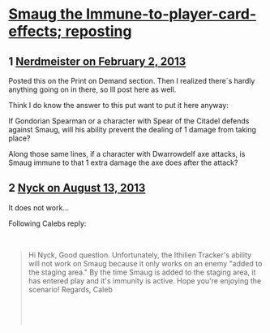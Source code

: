 # [Smaug the Immune-to-player-card-effects; reposting](https://community.fantasyflightgames.com/topic/78610-smaug-the-immune-to-player-card-effects-reposting/)

## 1 [Nerdmeister on February 2, 2013](https://community.fantasyflightgames.com/topic/78610-smaug-the-immune-to-player-card-effects-reposting/?do=findComment&comment=757516)

Posted this on the Print on Demand section. Then I realized there´s hardly anything going on in there, so Ill post here as well.

Think I do know the answer to this put want to put it here anyway:

If Gondorian Spearman or a character with Spear of the Citadel defends against Smaug, will his ability prevent the dealing of 1 damage from taking place?

Along those same lines, if a character with Dwarrowdelf axe attacks, is Smaug immune to that 1 extra damage the axe does after the attack?

## 2 [Nyck on August 13, 2013](https://community.fantasyflightgames.com/topic/78610-smaug-the-immune-to-player-card-effects-reposting/?do=findComment&comment=838692)

It does not work...

Following Calebs reply:

 

> Hi Nyck,
> Good question. Unfortunately, the Ithilien Tracker's ability will not work on Smaug because it only works on an enemy "added to the staging area." By the time Smaug is added to the staging area, it has entered play and it's immunity is active.
> Hope you're enjoying the scenario!
> Regards,
> Caleb
> 
>  
> 
>  

